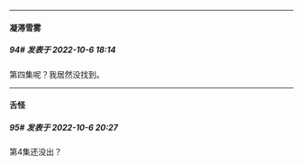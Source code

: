 

*****

####  凝滞雪雾  
##### 94#       发表于 2022-10-6 18:14

第四集呢？我居然没找到。



*****

####  舌怪  
##### 95#       发表于 2022-10-6 20:27

第4集还没出？


